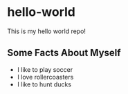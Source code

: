 # hello-world
This is my hello world repo!

## Some Facts About Myself

* I like to play soccer
* I love rollercoasters
* I like to hunt ducks
